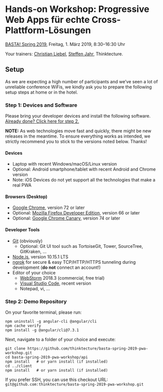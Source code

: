 # Hands-on Workshop: Progressive Web Apps für echte Cross-Plattform-Lösungen

[BASTA! Spring 2019](https://basta.net/html5-javascript/cross-plattform-workshop/), Freitag, 1. März 2019, 8:30–16:30 Uhr

Your trainers: [Christian Liebel](https://twitter.com/chris_liebel), [Steffen Jahr](https://twitter.com/steffenjahr), Thinktecture.

## Setup

As we are expecting a high number of participants and we’ve seen a lot of unreliable conference WiFis, we kindly ask you to prepare the following setup steps at home or in the hotel.

### Step 1: Devices and Software

Please bring your developer devices and install the following software. [Already done? Click here for step 2.](#step-2-demo-repository)

**NOTE:** As web technologies move fast and quickly, there might be new releases in the meantime. To ensure everything works as intended, we strictly recommend you to stick to the versions noted below. Thanks!

#### Devices
- Laptop with recent Windows/macOS/Linux version
- Optional: Android smartphone/tablet with recent Android and Chrome version
- Note: iOS Devices do not yet support all the technologies that make a real PWA

#### Browsers (Desktop)
- [Google Chrome](https://www.google.de/chrome/browser/desktop/), version 72 or later
- Optional: [Mozilla Firefox Developer Edition](https://www.mozilla.org/en-US/firefox/developer/), version 66 or later
- Optional: [Google Chrome Canary](https://www.google.com/chrome/browser/canary.html), version 74 or later

#### Developer Tools
- [Git](https://git-scm.com/) (obviously)
  - Optional: Git UI tool such as TortoiseGit, Tower, SourceTree, GitKraken, …
- [Node.js](https://nodejs.org/en/), version 10.15.1 LTS
- [ngrok](https://ngrok.com/download) for secure & easy TCP/HTTP/HTTPS tunneling during development (**do not** connect an account!)
- Editor of your choice
  - [WebStorm](https://www.jetbrains.com/webstorm/) 2018.3 (commercial, free trial)
  - [Visual Studio Code](https://code.visualstudio.com/), recent version
  - Notepad, vi, …

### Step 2: Demo Repository

On your favorite terminal, please run:

```
npm uninstall -g angular-cli @angular/cli
npm cache verify
npm install -g @angular/cli@7.3.1
```

Next, navigate to a folder of your choice and execute:

```
git clone https://github.com/thinktecture/basta-spring-2019-pwa-workshop.git
cd basta-spring-2019-pwa-workshop/api
npm install   # or yarn install (if installed)
cd ../client
npm install   # or yarn install (if installed)
```

If you prefer SSH, you can use this checkout URL: `git@github.com:thinktecture/basta-spring-2019-pwa-workshop.git`
